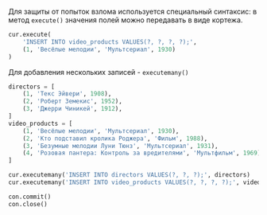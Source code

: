 Для защиты от попыток взлома используется специальный синтаксис: в метод `execute()` значения полей можно передавать в виде кортежа.
```Python
cur.execute(
    'INSERT INTO video_products VALUES(?, ?, ?, ?);',
    (1, 'Весёлые мелодии', 'Мультсериал', 1930)
)
```

Для добавления нескольких записей - `executemany()`
```Python
directors = [
    (1, 'Текс Эйвери', 1908),
    (2, 'Роберт Земекис', 1952),
    (3, 'Джерри Чиникей', 1912),
]
video_products = [
    (1, 'Весёлые мелодии', 'Мультсериал', 1930),
    (2, 'Кто подставил кролика Роджера', 'Фильм', 1988),
    (3, 'Безумные мелодии Луни Тюнз', 'Мультсериал', 1931),
    (4, 'Розовая пантера: Контроль за вредителями', 'Мультфильм', 1969)
]

cur.executemany('INSERT INTO directors VALUES(?, ?, ?);', directors)
cur.executemany('INSERT INTO video_products VALUES(?, ?, ?, ?);', video_products)

con.commit()
con.close()
```